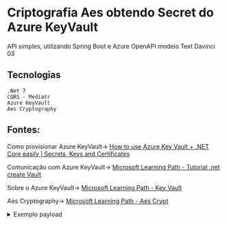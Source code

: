 # Criptografia Aes obtendo Secret do Azure KeyVault

API simples, utilizando Spring Boot e Azure OpenAPI modelo Text Davinci 03

## Tecnologias

```
.Net 7
CQRS - Mediatr
Azure KeyVault
Aes Cryptography
```
## Fontes: 
Como provisionar Azure KeyVault->
[How to use Azure Key Vault + .NET Core easily | Secrets, Keys and Certificates](https://www.youtube.com/watch?v=RTq72C10x88)

Comunicação com Azure KeyVault-> [Microsoft Learning Path - Tutorial .net create Vault](https://learn.microsoft.com/pt-br/azure/key-vault/general/tutorial-net-create-vault-azure-web-app)

Sobre o Azure KeyVault-> [Microsoft Learning Path - Key Vault](https://learn.microsoft.com/pt-br/azure/key-vault/general/overview)

Aes Cryptography-> [Microsoft Learning Path - Aes Crypt](https://learn.microsoft.com/pt-br/dotnet/api/system.security.cryptography.aes?view=net-7.0)


<details>

<summary>Exemplo payload</summary>

  
POST http://localhost:5172/api/cryptography/Encrypt
```json
{
	"Message": "Quando a Microsoft foi criada?"
}
```
  
Resposta
```json
{
	"message": "HbvmwhOLHjkdNGrPA3X4EopPOFnHKgLpHH04ce81OH8="
}
```  

POST http://localhost:5172/api/cryptography/Decrypt
```json
{
	"message": "u+Oxl1nxA4j/gLMfqJ3kugHGiN2wyAJyPOcIOZapkYQ="
}
```
  
Resposta
```json
{
	"Message": "Quando a Tesla foi criada?"
}
```    
</details>
